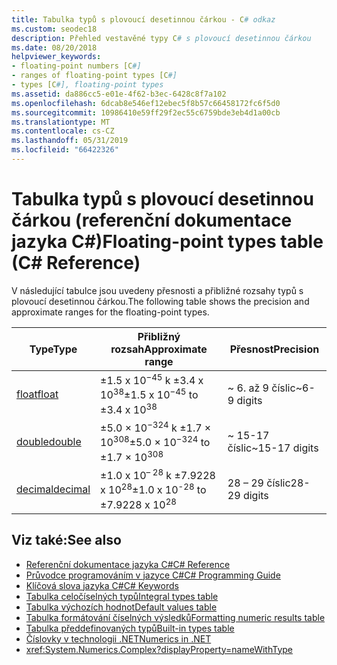 ```yaml
---
title: Tabulka typů s plovoucí desetinnou čárkou - C# odkaz
ms.custom: seodec18
description: Přehled vestavěné typy C# s plovoucí desetinnou čárkou
ms.date: 08/20/2018
helpviewer_keywords:
- floating-point numbers [C#]
- ranges of floating-point types [C#]
- types [C#], floating-point types
ms.assetid: da886cc5-e01e-4f62-b3ec-6428c8f7a102
ms.openlocfilehash: 6dcab8e546ef12ebec5f8b57c66458172fc6f5d0
ms.sourcegitcommit: 10986410e59ff29f2ec55c6759bde3eb4d1a00cb
ms.translationtype: MT
ms.contentlocale: cs-CZ
ms.lasthandoff: 05/31/2019
ms.locfileid: "66422326"
---
```

# <a name="floating-point-types-table-c-reference"></a><span data-ttu-id="e18b2-103">Tabulka typů s plovoucí desetinnou čárkou (referenční dokumentace jazyka C#)</span><span class="sxs-lookup"><span data-stu-id="e18b2-103">Floating-point types table (C# Reference)</span></span>

<span data-ttu-id="e18b2-104">V následující tabulce jsou uvedeny přesnosti a přibližné rozsahy typů s plovoucí desetinnou čárkou.</span><span class="sxs-lookup"><span data-stu-id="e18b2-104">The following table shows the precision and approximate ranges for the floating-point types.</span></span>  
  
|<span data-ttu-id="e18b2-105">Type</span><span class="sxs-lookup"><span data-stu-id="e18b2-105">Type</span></span>|<span data-ttu-id="e18b2-106">Přibližný rozsah</span><span class="sxs-lookup"><span data-stu-id="e18b2-106">Approximate range</span></span>|<span data-ttu-id="e18b2-107">Přesnost</span><span class="sxs-lookup"><span data-stu-id="e18b2-107">Precision</span></span>|  
|----------|-----------------------|---------------|  
|[<span data-ttu-id="e18b2-108">float</span><span class="sxs-lookup"><span data-stu-id="e18b2-108">float</span></span>](float.md)|<span data-ttu-id="e18b2-109">±1.5 x 10<sup>−45</sup> k ±3.4 x 10<sup>38</sup></span><span class="sxs-lookup"><span data-stu-id="e18b2-109">±1.5 x 10<sup>−45</sup> to ±3.4 x 10<sup>38</sup></span></span>|<span data-ttu-id="e18b2-110">~ 6. až 9 číslic</span><span class="sxs-lookup"><span data-stu-id="e18b2-110">~6-9 digits</span></span>|  
|[<span data-ttu-id="e18b2-111">double</span><span class="sxs-lookup"><span data-stu-id="e18b2-111">double</span></span>](double.md)|<span data-ttu-id="e18b2-112">±5.0 × 10<sup>−324</sup> k ±1.7 × 10<sup>308</sup></span><span class="sxs-lookup"><span data-stu-id="e18b2-112">±5.0 × 10<sup>−324</sup> to ±1.7 × 10<sup>308</sup></span></span>|<span data-ttu-id="e18b2-113">~ 15-17 číslic</span><span class="sxs-lookup"><span data-stu-id="e18b2-113">~15-17 digits</span></span>|  
|[<span data-ttu-id="e18b2-114">decimal</span><span class="sxs-lookup"><span data-stu-id="e18b2-114">decimal</span></span>](decimal.md)|<span data-ttu-id="e18b2-115">±1.0 x 10<sup>– 28</sup> k ±7.9228 x 10<sup>28</sup></span><span class="sxs-lookup"><span data-stu-id="e18b2-115">±1.0 x 10<sup>-28</sup> to ±7.9228 x 10<sup>28</sup></span></span>|<span data-ttu-id="e18b2-116">28 – 29 číslic</span><span class="sxs-lookup"><span data-stu-id="e18b2-116">28-29 digits</span></span>|  

## <a name="see-also"></a><span data-ttu-id="e18b2-117">Viz také:</span><span class="sxs-lookup"><span data-stu-id="e18b2-117">See also</span></span>

- [<span data-ttu-id="e18b2-118">Referenční dokumentace jazyka C#</span><span class="sxs-lookup"><span data-stu-id="e18b2-118">C# Reference</span></span>](../index.md)
- [<span data-ttu-id="e18b2-119">Průvodce programováním v jazyce C#</span><span class="sxs-lookup"><span data-stu-id="e18b2-119">C# Programming Guide</span></span>](../../programming-guide/index.md)
- [<span data-ttu-id="e18b2-120">Klíčová slova jazyka C#</span><span class="sxs-lookup"><span data-stu-id="e18b2-120">C# Keywords</span></span>](index.md)
- [<span data-ttu-id="e18b2-121">Tabulka celočíselných typů</span><span class="sxs-lookup"><span data-stu-id="e18b2-121">Integral types table</span></span>](integral-types-table.md)
- [<span data-ttu-id="e18b2-122">Tabulka výchozích hodnot</span><span class="sxs-lookup"><span data-stu-id="e18b2-122">Default values table</span></span>](default-values-table.md)
- [<span data-ttu-id="e18b2-123">Tabulka formátování číselných výsledků</span><span class="sxs-lookup"><span data-stu-id="e18b2-123">Formatting numeric results table</span></span>](formatting-numeric-results-table.md)
- [<span data-ttu-id="e18b2-124">Tabulka předdefinovaných typů</span><span class="sxs-lookup"><span data-stu-id="e18b2-124">Built-in types table</span></span>](built-in-types-table.md)
- [<span data-ttu-id="e18b2-125">Číslovky v technologii .NET</span><span class="sxs-lookup"><span data-stu-id="e18b2-125">Numerics in .NET</span></span>](../../../standard/numerics.md)
- <xref:System.Numerics.Complex?displayProperty=nameWithType>
